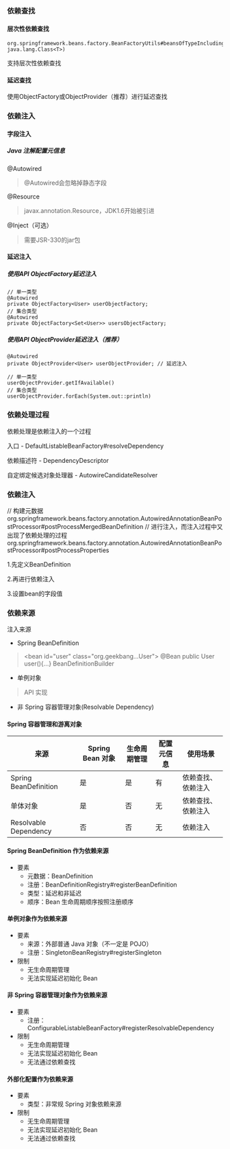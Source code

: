 ### 依赖查找
#### 层次性依赖查找
```
org.springframework.beans.factory.BeanFactoryUtils#beansOfTypeIncludingAncestors(org.springframework.beans.factory.ListableBeanFactory, java.lang.Class<T>)
```
支持层次性依赖查找

#### 延迟查找
使用ObjectFactory或ObjectProvider（推荐）进行延迟查找

### 依赖注入
#### 字段注入
##### Java 注解配置元信息
@Autowired
> @Autowired会忽略掉静态字段

@Resource
> javax.annotation.Resource，JDK1.6开始被引进

@Inject（可选）
> 需要JSR-330的jar包

#### 延迟注入
##### 使用API ObjectFactory延迟注入
```
// 单一类型
@Autowired
private ObjectFactory<User> userObjectFactory;
// 集合类型
@Autowired
private ObjectFactory<Set<User>> usersObjectFactory;
```

##### 使用API ObjectProvider延迟注入（推荐）
```
@Autowired
private ObjectProvider<User> userObjectProvider; // 延迟注入

// 单一类型
userObjectProvider.getIfAvailable()
// 集合类型
userObjectProvider.forEach(System.out::println)
```

### 依赖处理过程
依赖处理是依赖注入的一个过程

入口 - DefaultListableBeanFactory#resolveDependency

依赖描述符 - DependencyDescriptor

自定绑定候选对象处理器 - AutowireCandidateResolver

### 依赖注入
// 构建元数据
org.springframework.beans.factory.annotation.AutowiredAnnotationBeanPostProcessor#postProcessMergedBeanDefinition
// 进行注入，而注入过程中又出现了依赖处理的过程
org.springframework.beans.factory.annotation.AutowiredAnnotationBeanPostProcessor#postProcessProperties

1.先定义BeanDefinition

2.再进行依赖注入

3.设置bean的字段值

### 依赖来源
注入来源

- Spring BeanDefinition
> \<bean id="user" class="org.geekbang...User"\>
> @Bean public User user(){...}
> BeanDefinitionBuilder

- 单例对象
> API 实现

- 非 Spring 容器管理对象(Resolvable Dependency)

#### Spring 容器管理和游离对象

| 来源                  | Spring Bean 对象 | 生命周期管理 | 配置元信息 | 使用场景           |
| --------------------- | ---------------- | ------------ | ---------- | ------------------ |
| Spring BeanDefinition | 是               | 是           | 有         | 依赖查找、依赖注入 |
| 单体对象              | 是               | 否           | 无         | 依赖查找、依赖注入 |
| Resolvable Dependency | 否               | 否           | 无         | 依赖注入           |

#### Spring BeanDefinition 作为依赖来源
- 要素
  - 元数据：BeanDefinition
  - 注册：BeanDefinitionRegistry#registerBeanDefinition
  - 类型：延迟和非延迟
  - 顺序：Bean 生命周期顺序按照注册顺序

#### 单例对象作为依赖来源
- 要素
  - 来源：外部普通 Java 对象（不一定是 POJO）
  - 注册：SingletonBeanRegistry#registerSingleton
- 限制
  - 无生命周期管理
  - 无法实现延迟初始化 Bean


#### 非 Spring 容器管理对象作为依赖来源
- 要素
  - 注册：ConfigurableListableBeanFactory#registerResolvableDependency
- 限制
  - 无生命周期管理
  - 无法实现延迟初始化 Bean
  - 无法通过依赖查找

#### 外部化配置作为依赖来源
- 要素
  - 类型：非常规 Spring 对象依赖来源
- 限制
  - 无生命周期管理
  - 无法实现延迟初始化 Bean
  - 无法通过依赖查找
